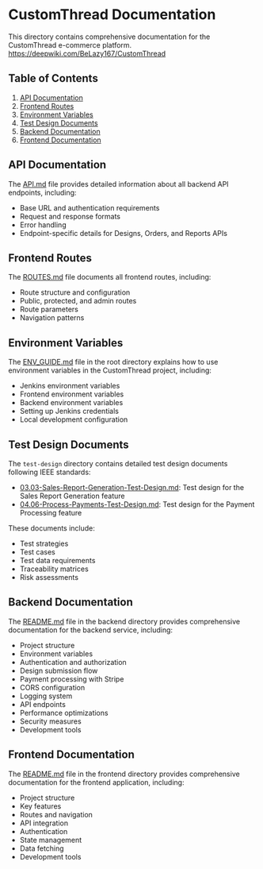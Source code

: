 # CustomThread Documentation

This directory contains comprehensive documentation for the CustomThread e-commerce platform.
https://deepwiki.com/BeLazy167/CustomThread
## Table of Contents

1. [API Documentation](#api-documentation)
2. [Frontend Routes](#frontend-routes)
3. [Environment Variables](#environment-variables)
4. [Test Design Documents](#test-design-documents)
5. [Backend Documentation](#backend-documentation)
6. [Frontend Documentation](#frontend-documentation)

## API Documentation

The [API.md](./API.md) file provides detailed information about all backend API endpoints, including:

- Base URL and authentication requirements
- Request and response formats
- Error handling
- Endpoint-specific details for Designs, Orders, and Reports APIs

## Frontend Routes

The [ROUTES.md](./ROUTES.md) file documents all frontend routes, including:

- Route structure and configuration
- Public, protected, and admin routes
- Route parameters
- Navigation patterns

## Environment Variables

The [ENV_GUIDE.md](../ENV_GUIDE.md) file in the root directory explains how to use environment variables in the CustomThread project, including:

- Jenkins environment variables
- Frontend environment variables
- Backend environment variables
- Setting up Jenkins credentials
- Local development configuration

## Test Design Documents

The `test-design` directory contains detailed test design documents following IEEE standards:

- [03.03-Sales-Report-Generation-Test-Design.md](./test-design/03.03-Sales-Report-Generation-Test-Design.md): Test design for the Sales Report Generation feature
- [04.06-Process-Payments-Test-Design.md](./test-design/04.06-Process-Payments-Test-Design.md): Test design for the Payment Processing feature

These documents include:
- Test strategies
- Test cases
- Test data requirements
- Traceability matrices
- Risk assessments

## Backend Documentation

The [README.md](../custom-thread-backend/README.md) file in the backend directory provides comprehensive documentation for the backend service, including:

- Project structure
- Environment variables
- Authentication and authorization
- Design submission flow
- Payment processing with Stripe
- CORS configuration
- Logging system
- API endpoints
- Performance optimizations
- Security measures
- Development tools

## Frontend Documentation

The [README.md](../custom-thread-frontend/README.md) file in the frontend directory provides comprehensive documentation for the frontend application, including:

- Project structure
- Key features
- Routes and navigation
- API integration
- Authentication
- State management
- Data fetching
- Development tools
